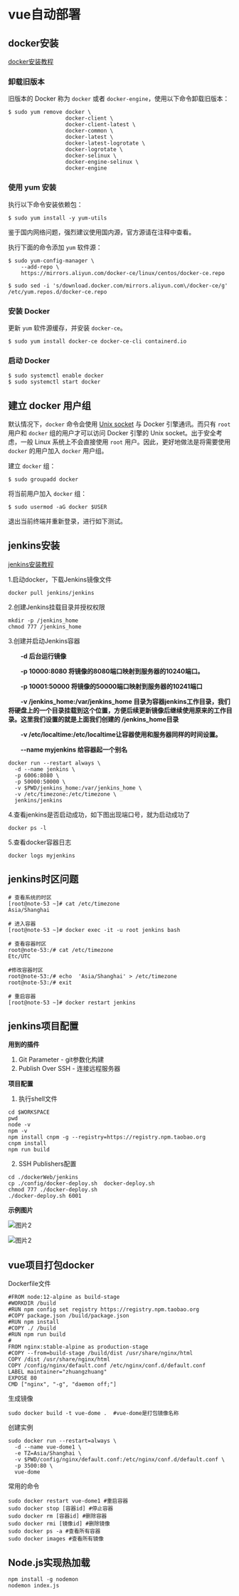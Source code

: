 #  vue自动部署

## docker安装

[docker安装教程](https://yeasy.gitbook.io/docker_practice/install/centos)

### 卸载旧版本

旧版本的 Docker 称为 `docker` 或者 `docker-engine`，使用以下命令卸载旧版本：



```shell
$ sudo yum remove docker \
                  docker-client \
                  docker-client-latest \
                  docker-common \
                  docker-latest \
                  docker-latest-logrotate \
                  docker-logrotate \
                  docker-selinux \
                  docker-engine-selinux \
                  docker-engine
```

### 使用 yum 安装

执行以下命令安装依赖包：



```shell
$ sudo yum install -y yum-utils
```

鉴于国内网络问题，强烈建议使用国内源，官方源请在注释中查看。

执行下面的命令添加 `yum` 软件源：



```shell
$ sudo yum-config-manager \
    --add-repo \
    https://mirrors.aliyun.com/docker-ce/linux/centos/docker-ce.repo

$ sudo sed -i 's/download.docker.com/mirrors.aliyun.com\/docker-ce/g' /etc/yum.repos.d/docker-ce.repo
```

### 安装 Docker

更新 `yum` 软件源缓存，并安装 `docker-ce`。

```
$ sudo yum install docker-ce docker-ce-cli containerd.io
```

### 启动 Docker

```shell
$ sudo systemctl enable docker
$ sudo systemctl start docker
```

##  建立 docker 用户组

默认情况下，`docker` 命令会使用 [Unix socket](https://en.wikipedia.org/wiki/Unix_domain_socket) 与 Docker 引擎通讯。而只有 `root` 用户和 `docker` 组的用户才可以访问 Docker 引擎的 Unix socket。出于安全考虑，一般 Linux 系统上不会直接使用 `root` 用户。因此，更好地做法是将需要使用 `docker` 的用户加入 `docker` 用户组。

建立 `docker` 组：

```
$ sudo groupadd docker
```

将当前用户加入 `docker` 组：

```
$ sudo usermod -aG docker $USER
```

退出当前终端并重新登录，进行如下测试。



## jenkins安装

[jenkins安装教程](https://www.cnblogs.com/fuzongle/p/12834080.html)

1.启动docker，下载Jenkins镜像文件

```
docker pull jenkins/jenkins
```

 2.创建Jenkins挂载目录并授权权限

```
mkdir -p /jenkins_home
chmod 777 /jenkins_home
```

3.创建并启动Jenkins容器

　　**-d 后台运行镜像**

　　**-p 10000:8080 将镜像的8080端口映射到服务器的10240端口。**

　　**-p 10001:50000 将镜像的50000端口映射到服务器的10241端口**

　　**-v  /jenkins_home:/var/jenkins_home 目录为容器jenkins工作目录，我们将硬盘上的一个目录挂载到这个位置，方便后续更新镜像后继续使用原来的工作目录。这里我们设置的就是上面我们创建的 /jenkins_home目录**

　　**-v /etc/localtime:/etc/localtime让容器使用和服务器同样的时间设置。**

　　**--name myjenkins 给容器起一个别名**

```shell
docker run --restart always \
  -d --name jenkins \
  -p 6006:8080 \
  -p 50000:50000 \
  -v $PWD/jenkins_home:/var/jenkins_home \
  -v /etc/timezone:/etc/timezone \
  jenkins/jenkins
```

 4.查看jenkins是否启动成功，如下图出现端口号，就为启动成功了

```
docker ps -l
```

 5.查看docker容器日志

```
docker logs myjenkins
```

## jenkins时区问题
```shell
# 查看系统的时区
[root@note-53 ~]# cat /etc/timezone 
Asia/Shanghai

# 进入容器
[root@note-53 ~]# docker exec -it -u root jenkins bash

# 查看容器时区
root@note-53:/# cat /etc/timezone 
Etc/UTC

#修改容器时区
root@note-53:/# echo  'Asia/Shanghai' > /etc/timezone
root@note-53:/# exit

# 重启容器
[root@note-53 ~]# docker restart jenkins

```

## jenkins项目配置

**用到的插件**

1. Git Parameter - git参数化构建
2. Publish Over SSH - 连接远程服务器



**项目配置**

1. 执行shell文件

```shell
cd $WORKSPACE
pwd
node -v
npm -v
npm install cnpm -g --registry=https://registry.npm.taobao.org
cnpm install
npm run build
```

2. SSH Publishers配置

```shell
cd ./dockerWeb/jenkins
cp ./config/docker-deploy.sh  docker-deploy.sh
chmod 777 ./docker-deploy.sh
./docker-deploy.sh 6001
```



**示例图片**

![图片2](http://43.143.190.137:5000/images/2022/04/23/202204231150640.png)

![图片2](http://43.143.190.137:5000/images/2022/04/23/202204231158166.png)



## vue项目打包docker

Dockerfile文件

```shell
#FROM node:12-alpine as build-stage
#WORKDIR /build
#RUN npm config set registry https://registry.npm.taobao.org
#COPY package.json /build/package.json
#RUN npm install
#COPY ./ /build
#RUN npm run build
#
FROM nginx:stable-alpine as production-stage
#COPY --from=build-stage /build/dist /usr/share/nginx/html
COPY /dist /usr/share/nginx/html
COPY /config/nginx/default.conf /etc/nginx/conf.d/default.conf
LABEL maintainer="zhuangzhuang"
EXPOSE 80
CMD ["nginx", "-g", "daemon off;"]
```

生成镜像

 ```shell
 sudo docker build -t vue-dome .  #vue-dome是打包镜像名称
 ```

创建实例

```shell
sudo docker run --restart=always \
  -d --name vue-dome1 \
  -e TZ=Asia/Shanghai \
  -v $PWD/config/nginx/default.conf:/etc/nginx/conf.d/default.conf \
  -p 3500:80 \
  vue-dome
```

常用的命令

```shell
sudo docker restart vue-dome1 #重启容器
sudo docker stop [容器id] #停止容器
sudo docker rm [容器id] #删除容器
sudo docker rmi [镜像id] #删除镜像
sudo docker ps -a #查看所有容器
sudo docker images #查看所有镜像
```



## Node.js实现热加载

```shell
npm install -g nodemon 
nodemon index.js
```

